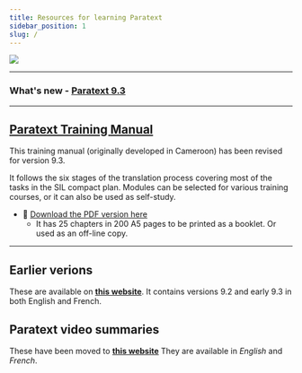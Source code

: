 ```yaml
---
title: Resources for learning Paratext 
sidebar_position: 1
slug: /
---
```


![](pathname:///img/cropped-PT9-web-banner.png)  

----

### What's new - [Paratext 9.3](Training-Manual/00-Whats-new.md)

----

## [Paratext Training Manual](Training-Manual/00-Overview.md)
This training manual (originally developed in Cameroon) has been revised for version 9.3. 

It follows the six stages of the translation process covering most of the tasks in the SIL compact plan. Modules can be selected for various training courses, or it can also be used as self-study.

- :book: [Download the PDF version here](pathname:///img/Ptx-man-en-9.3.pdf)  
  - It has 25 chapters in 200 A5 pages to be printed as a booklet. Or used as an off-line copy.
 
---   

## Earlier verions 
These are available on [**this website**](https://JenniBeadle/paratextmanversions/). It contains versions 9.2 and early 9.3 in both English and French. 

## Paratext video summaries
These have been moved to [**this website**](https://jennibeadle.github.io/paratext-vidsum/) They are available in *English* and *French*.
